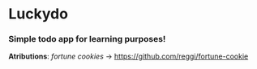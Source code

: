 # Luckydo
### Simple todo app for **learning purposes!**

**Atributions**:
*fortune cookies* -> https://github.com/reggi/fortune-cookie